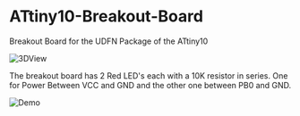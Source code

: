 # ATtiny10-Breakout-Board
Breakout Board for the UDFN Package of the ATtiny10

![3DView](https://github.com/MiguelAReis/ATtiny10-Breakout-Board/blob/master/Pictures/3DView.png)

The breakout board has 2 Red LED's each with a 10K resistor in series. One for Power Between VCC and GND and the other one between PB0 and GND.

![Demo](https://github.com/MiguelAReis/ATtiny10-Breakout-Board/blob/master/Pictures/StatusLED0.5Hz.gif)
